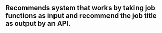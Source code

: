 ## Recommends system that works by taking job functions as input and recommend the  job title as output by an API.
